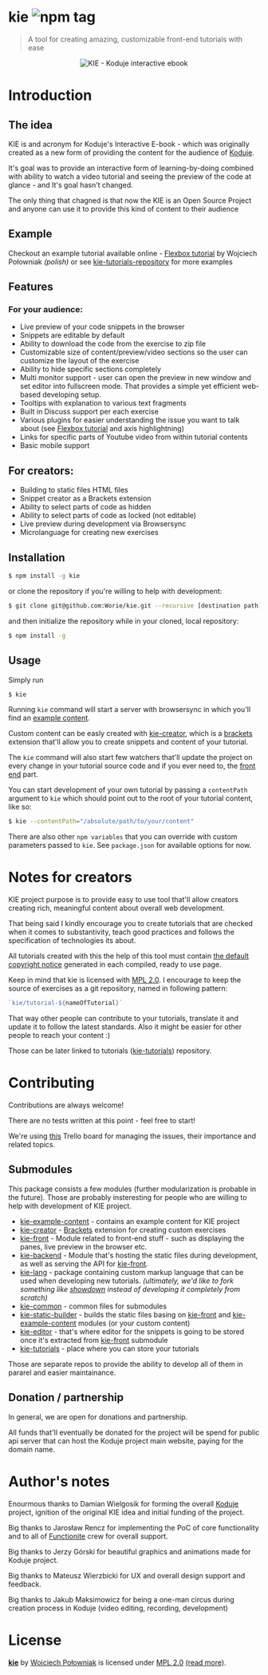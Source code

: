 # kie ![npm tag]()
> A tool for creating amazing, customizable front-end tutorials with ease

<p align="center">
  <img src=""
  alt="KIE - Koduje interactive ebook">
</p>

# Introduction

## The idea

KIE is and acronym for Koduje's Interactive E-book - which was originally created as a new form of providing the content for the audience of [Koduje](http://kodu.je).

It's goal was to provide an interactive form of learning-by-doing combined with ability to watch a video tutorial and seeing the preview of the code at glance - and It's goal hasn't changed. 

The only thing that chagned is that now the KIE is an Open Source Project and anyone can use it to provide this kind of content to their audience


## Example 

Checkout an example tutorial available online - [Flexbox tutorial](http://kodu.je/flexbox/) by Wojciech Połowniak _(polish)_ or see [kie-tutorials-repository]() for more examples

## Features

### For your audience: 
* Live preview of your code snippets in the browser
* Snippets are editable by default
* Ability to download the code from the exercise to zip file
* Customizable size of content/preview/video sections so the user can customize the layout of the exercise
* Ability to hide specific sections completely
* Multi monitor support - user can open the preview in new window and set editor into fullscreen mode. That provides a simple yet efficient web-based developing setup.
* Tooltips with explanation to various text fragments
* Built in Discuss support per each exercise
* Various plugins for easier understanding the issue you want to talk about (see [Flexbox tutorial](http://kodu.je/flexbox/) and axis highlightning)
* Links for specific parts of Youtube video from within tutorial contents
* Basic mobile support

## For creators:
* Building to static files HTML files
* Snippet creator as a Brackets extension
* Ability to select parts of code as hidden
* Ability to select parts of code as locked (not editable)
* Live preview during development via Browsersync 
* Microlanguage for creating new exercises


## Installation
```bash
$ npm install -g kie
```

or clone the repository if you're willing to help with development: 

```bash
$ git clone git@github.com:Worie/kie.git --recursive [destination path]
``` 

and then initialize the repository while in your cloned, local repository: 

```bash
$ npm install -g
```

## Usage

Simply run 

```bash
$ kie
```

Running `kie` command will start a server with browsersync in which you'll find an [example content](https://github.com/Worie/kie-example-content). 

Custom content can be easly created with [kie-creator](https://github.com/Worie/kie-creator), which is a [brackets](https://github.com/adobe/brackets) extension that'll allow you to create snippets and content of your tutorial.

The `kie` command will also start few watchers that'll update the project on every change in your tutorial source code and if you ever need to, the [front end](https://github.com/Worie/kie-front) part.

You can start development of your own tutorial by passing a `contentPath` argument to `kie` which should point out to the root of your tutorial content, like so:

```bash
$ kie --contentPath="/absolute/path/to/your/content"
```

There are also other `npm variables` that you can override with custom parameters passed to `kie`. 
See `package.json` for available options for now.

# Notes for creators
KIE project purpose is to provide easy to use tool that'll allow creators creating rich, meaningful content about overall web development.

That being said I kindly encourage you to create tutorials that are checked when it comes to substantivity, teach good practices and follows the specification of technologies its about.

All tutorials created with this the help of this tool must contain [the default copyright notice]() generated in each compiled, ready to use page. 

Keep in mind that kie is licensed with [MPL 2.0](LICENSE). I encourage to keep the source of exercises as a git repository, named in following pattern: 

```js
`kie/tutorial-${nameOfTutorial}`
```

That way other people can contribute to your tutorials, translate it and update it to follow the latest standards. Also it might be easier for other people to reach your content :)

Those can be later linked to tutorials ([kie-tutorials](https://github.com/Worie/kie-tutorials)) repository.

# Contributing 

Contributions are always welcome! 

There are no tests written at this point - feel free to start!

We're using [this](#) Trello board for managing the issues, their importance and related topics.

## Submodules
This package consists a few modules (further modularization is probable in the future). Those are probably insteresting for people who are willing to help with development of KIE project.

* [kie-example-content](https://github.com/Worie/kie-example-content) - contains an example content for KIE project 
* [kie-creator](https://github.com/Worie/kie-creator) - [Brackets](https://github.com/adobre/brackets) extension for creating custom exercises
* [kie-front](https://github.com/Worie/kie-front) - Module related to front-end stuff - such as displaying the panes, live preview in the browser etc.
* [kie-backend](https://github.com/Worie/kie-backend) - Module that's hosting the static files during development, as well as serving the API for [kie-front]().
* [kie-lang](https://github.com/Worie/kie-lang) - package containing custom markup language that can be used when developing new tutorials. _(ultimately, we'd like to fork something like [showdown]() instead of developing it completely from scratch)_
* [kie-common](https://github.com/Worie/kie-common) - common files for submodules 
* [kie-static-builder](https://github.com/Worie/kie-static-builder) - builds the static files basing on [kie-front]() and [kie-example-content]() modules (or your custom content)
* [kie-editor](https://github.com/Worie/kie-editor) - that's where editor for the snippets is going to be stored once it's extracted from [kie-front](https://github.com/Worie/kie-front) submodule
* [kie-tutorials](https://github.com/Worie/kie-tutorials) - place where you can store your tutorials

Those are separate repos to provide the ability to develop all of them in pararel and easier maintainance. 

## Donation / partnership

In general, we are open for donations and partnership. 

All funds that'll eventually be donated for the project will be spend for public api server that can host the Koduje project main website, paying for the domain name.

# Author's notes

Enourmous thanks to Damian Wielgosik for forming the overall [Koduje](http://kodu.je) project, ignition of the original KIE idea and initial funding of the project.

Big thanks to Jarosław Rencz for implementing the PoC of core functionality and to all of [Functionite](http://functionite.com) crew for overall support.

Big thanks to Jerzy Górski for beautiful graphics and animations made for Koduje project.

Big thanks to Mateusz Wierzbicki for UX and overall design support and feedback.

Big thanks to Jakub Maksimowicz for being a one-man circus during creation process in Koduje (video editing, recording, development)

# License 

**[kie](https://github.com/worie/kie)** by [Wojciech Połowniak](https://twitter.com/wopolow) is licensed under [MPL 2.0](LICENSE) [(read more)](https://www.mozilla.org/en-US/MPL/2.0/FAQ/).